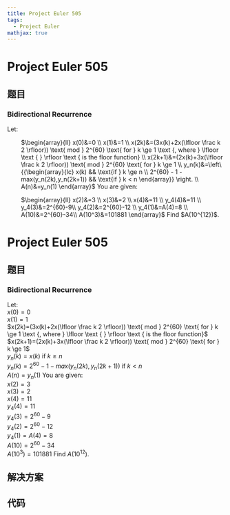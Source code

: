 ```yaml
---
title: Project Euler 505
tags:
  - Project Euler
mathjax: true
---
```

<escape><!-- more --></escape>
    
# Project Euler 505
## 题目
### Bidirectional Recurrence

Let:
<p style="margin-left:32px;">$\begin{array}{ll} x(0)&amp;=0 \\ x(1)&amp;=1 \\ x(2k)&amp;=(3x(k)+2x(\lfloor \frac k 2 \rfloor)) \text{ mod } 2^{60} \text{ for } k \ge 1 \text {, where } \lfloor \text { } \rfloor \text { is the floor function} \\ x(2k+1)&amp;=(2x(k)+3x(\lfloor \frac k 2 \rfloor)) \text{ mod } 2^{60} \text{ for } k \ge 1 \\ y_n(k)&amp;=\left\{{\begin{array}{lc} x(k) &amp;&amp; \text{if } k \ge n \\ 2^{60} - 1 - max(y_n(2k),y_n(2k+1)) &amp;&amp; \text{if } k < n \end{array}} \right. \\ A(n)&amp;=y_n(1) \end{array}$
You are given:
<p style="margin-left:32px;">$\begin{array}{ll} x(2)&amp;=3 \\ x(3)&amp;=2 \\ x(4)&amp;=11 \\ y_4(4)&amp;=11 \\ y_4(3)&amp;=2^{60}-9\\ y_4(2)&amp;=2^{60}-12 \\ y_4(1)&amp;=A(4)=8 \\ A(10)&amp;=2^{60}-34\\ A(10^3)&amp;=101881 \end{array}$
Find $A(10^{12})$.


# Project Euler 505
## 题目
### Bidirectional Recurrence

Let:<br>$x(0)=0$<br>$x(1)=1$<br>$x(2k)=(3x(k)+2x(\lfloor \frac k 2 \rfloor)) \text{ mod } 2^{60} \text{ for } k \ge 1 \text {, where } \lfloor \text { } \rfloor \text { is the floor function}$<br>$x(2k+1)=(2x(k)+3x(\lfloor \frac k 2 \rfloor)) \text{ mod } 2^{60} \text{ for } k \ge 1$<br>$y_n(k)=x(k) \text{ if } k \ge n$<br>$y_n(k)=2^{60} - 1 - max(y_n(2k),y_n(2k+1)) \text{ if } k < n$<br>$A(n)=y_n(1)$
You are given:<br>$x(2)=3$<br>$x(3)=2$<br>$x(4)=11$<br>$y_4(4)=11$<br>$y_4(3)=2^{60}-9$<br>$y_4(2)=2^{60}-12$<br>$y_4(1)=A(4)=8$<br>$A(10)=2^{60}-34$<br>$A(10^3)=101881$
Find $A(10^{12})$.


## 解决方案


## 代码


